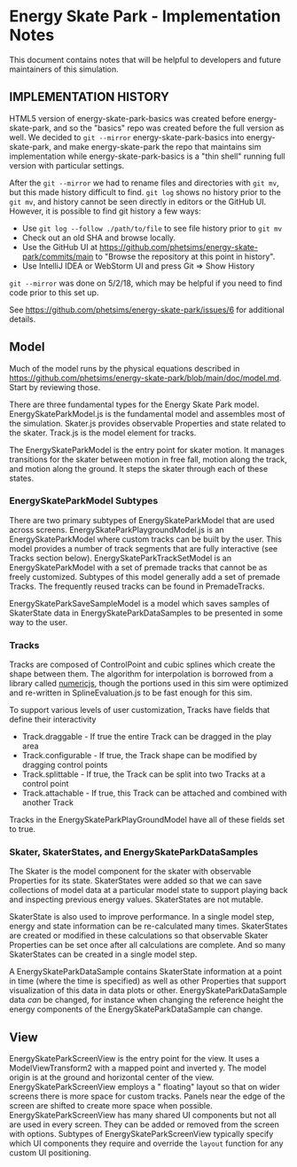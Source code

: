 # Energy Skate Park - Implementation Notes

This document contains notes that will be helpful to developers and future maintainers of this simulation.

## IMPLEMENTATION HISTORY

HTML5 version of energy-skate-park-basics was created before energy-skate-park, and so the "basics" repo was created
before the full version as well. We decided to `git --mirror` energy-skate-park-basics into energy-skate-park, and make
energy-skate-park the repo that maintains sim implementation while energy-skate-park-basics is a "thin shell" running
full version with particular settings.

After the `git --mirror` we had to rename files and directories with `git mv`, but this made history difficult to find.
`git log` shows no history prior to the `git mv`, and history cannot be seen directly in editors or the GitHub UI.
However, it is possible to find git history a few ways:

- Use `git log --follow ./path/to/file` to see file history prior to `git mv`
- Check out an old SHA and browse locally.
- Use the GitHub UI at https://github.com/phetsims/energy-skate-park/commits/main to "Browse the repository at this
  point in history".
- Use IntelliJ IDEA or WebStorm UI and press Git => Show History

`git --mirror` was done on 5/2/18, which may be helpful if you need to find code prior to this set up.

See https://github.com/phetsims/energy-skate-park/issues/6 for additional details.

## Model

Much of the model runs by the physical equations described
in https://github.com/phetsims/energy-skate-park/blob/main/doc/model.md. Start by reviewing those.

There are three fundamental types for the Energy Skate Park model. EnergySkateParkModel.js is the fundamental model and
assembles most of the simulation. Skater.js provides observable Properties and state related to the skater. Track.js is
the model element for tracks.

The EnergySkateParkModel is the entry point for skater motion. It manages transitions for the skater between motion in
free fall, motion along the track, and motion along the ground. It steps the skater through each of these states.

### EnergySkateParkModel Subtypes

There are two primary subtypes of EnergySkateParkModel that are used across screens. EnergySkateParkPlaygroundModel.js
is an EnergySkateParkModel where custom tracks can be built by the user. This model provides a number of track segments
that are fully interactive (see Tracks section below). EnergySkateParkTrackSetModel is an EnergySkateParkModel with a
set of premade tracks that cannot be as freely customized. Subtypes of this model generally add a set of premade Tracks.
The frequently reused tracks can be found in PremadeTracks.

EnergySkateParkSaveSampleModel is a model which saves samples of SkaterState data in EnergySkateParkDataSamples to be
presented in some way to the user.

### Tracks

Tracks are composed of ControlPoint and cubic splines which create the shape between them. The algorithm for
interpolation is borrowed from a library called [numericjs](http://www.numericjs.com/), though the portions used in this
sim were optimized and re-written in SplineEvaluation.js to be fast enough for this sim.

To support various levels of user customization, Tracks have fields that define their interactivity

* Track.draggable - If true the entire Track can be dragged in the play area
* Track.configurable - If true, the Track shape can be modified by dragging control points
* Track.splittable - If true, the Track can be split into two Tracks at a control point
* Track.attachable - If true, this Track can be attached and combined with another Track

Tracks in the EnergySkateParkPlayGroundModel have all of these fields set to true.

### Skater, SkaterStates, and EnergySkateParkDataSamples

The Skater is the model component for the skater with observable Properties for its state. SkaterStates were added so
that we can save collections of model data at a particular model state to support playing back and inspecting previous
energy values. SkaterStates are not mutable.

SkaterState is also used to improve performance. In a single model step, energy and state information can be
re-calculated many times. SkaterStates are created or modified in these calculations so that observable Skater
Properties can be set once after all calculations are complete. And so many SkaterStates can be created in a single
model step.

A EnergySkateParkDataSample contains SkaterState information at a point in time (where the time is specified) as well as
other Properties that support visualization of this data in data plots or other. EnergySkateParkDataSample data *can* be
changed, for instance when changing the reference height the energy components of the EnergySkateParkDataSample can
change.

## View

EnergySkateParkScreenView is the entry point for the view. It uses a ModelViewTransform2 with a mapped point and
inverted y. The model origin is at the ground and horizontal center of the view. EnergySkateParkScreenView employs a "
floating"
layout so that on wider screens there is more space for custom tracks. Panels near the edge of the screen are shifted to
create more space when possible. EnergySkateParkScreenView has many shared UI components but not all are used in every
screen. They can be added or removed from the screen with options. Subtypes of EnergySkateParkScreenView typically
specify which UI components they require and override the `layout` function for any custom UI positioning.

